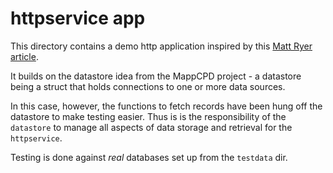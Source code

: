 # httpservice app

This directory contains a demo http application inspired by this
[Matt Ryer article](https://medium.com/statuscode/how-i-write-go-http-services-after-seven-years-37c208122831).

It builds on the datastore idea from the MappCPD project - a datastore
being a struct that holds connections to one or more data sources.

In this case, however, the functions to fetch records have been hung off
the datastore to make testing easier. Thus is is the responsibility of the
`datastore` to manage all aspects of data storage and retrieval for the `httpservice`.

Testing is done against *real* databases set up from the `testdata` dir.











